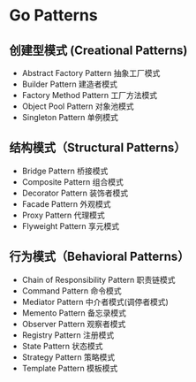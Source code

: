 # Go Patterns

## 创建型模式 (Creational Patterns)
* Abstract Factory Pattern 抽象工厂模式
* Builder Pattern 建造者模式
* Factory Method Pattern 工厂方法模式
* Object Pool Pattern 对象池模式
* Singleton Pattern 单例模式

## 结构模式（Structural Patterns）
* Bridge Pattern 桥接模式
* Composite Pattern 组合模式
* Decorator Pattern 装饰者模式
* Facade Pattern 外观模式
* Proxy Pattern 代理模式
* Flyweight Pattern 享元模式

## 行为模式（Behavioral Patterns）
* Chain of Responsibility Pattern 职责链模式
* Command Pattern 命令模式
* Mediator Pattern 中介者模式(调停者模式)
* Memento Pattern 备忘录模式
* Observer Pattern 观察者模式
* Registry Pattern 注册模式
* State Pattern 状态模式
* Strategy Pattern 策略模式
* Template Pattern 模板模式
